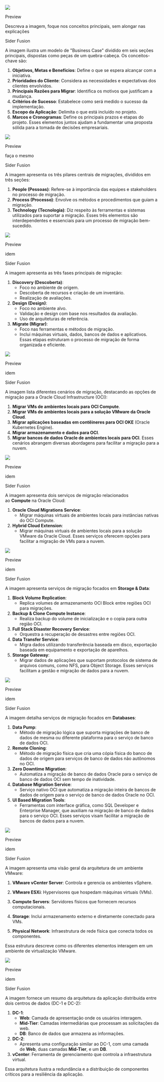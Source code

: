 ![](https://file-cdn.sider.ai/u/U0NWHJ1XVE0/file/3a4f2a0a-e96f-4d9e-a190-5a28db15e711/1961fad145eff.png?Key-Pair-Id=K344F5VVSSM536&Policy=eyJTdGF0ZW1lbnQiOlt7IlJlc291cmNlIjoiaHR0cHM6Ly9maWxlLWNkbi5zaWRlci5haS8qL1UwTldISjFYVkUwLyoiLCJDb25kaXRpb24iOnsiRGF0ZUxlc3NUaGFuIjp7IkFXUzpFcG9jaFRpbWUiOjE3NDY3MzIwMzN9fX1dfQ__&Signature=iDQKw4s9Yh-0jxsti0kNq9QijhfwsdCFJ79mSeVkMBTdlART0kg37DSpRdRTpLKCfqsL~yLXsmd0J405rOmpECQiTAfd6HyFFxUI~WwNikO-k1~tXc1OCSM7UZG6429GBhS165LNl7qL2MTMuFK7Sl63QdasuyralRp3acclCP-UVE9QHg2foYnWIVr-qyC9XhDoF7JfR29ZwZTE12UqLuHYvAthqzHOzu3qWLbH9QDWj3PxbtbIW2Dx1RScU2k4QxZNR2VikiCPstEOsCPfjorpwgoHM6v7hV3akQKP3o~QA2qOPDUUWqi12IjFhMX3DenpZrRU0dtY7zw7qSGE0A__)

Preview

Descreva a imagem, foque nos conceitos principais, sem alongar nas explicações

Sider Fusion

A imagem ilustra um modelo de "Business Case" dividido em seis seções principais, dispostas como peças de um quebra-cabeça. Os conceitos-chave são:
1.  **Objetivos, Metas e Benefícios**: Define o que se espera alcançar com a iniciativa.
2.  **Prioridades do Cliente**: Considera as necessidades e expectativas dos clientes envolvidos.
3.  **Principais Razões para Migrar**: Identifica os motivos que justificam a mudança.
4.  **Critérios de Sucesso**: Estabelece como será medido o sucesso da implementação.
5.  **Escopo da Aplicação**: Delimita o que está incluído no projeto.
6.  **Marcos e Cronogramas**: Define os principais prazos e etapas do projeto.
Esses elementos juntos ajudam a fundamentar uma proposta sólida para a tomada de decisões empresariais.

![](https://file-cdn.sider.ai/u/U0NWHJ1XVE0/file/43d22be7-82bb-4d1a-b8c2-65a916c57463/1961fae6c43f5.png?Key-Pair-Id=K344F5VVSSM536&Policy=eyJTdGF0ZW1lbnQiOlt7IlJlc291cmNlIjoiaHR0cHM6Ly9maWxlLWNkbi5zaWRlci5haS8qL1UwTldISjFYVkUwLyoiLCJDb25kaXRpb24iOnsiRGF0ZUxlc3NUaGFuIjp7IkFXUzpFcG9jaFRpbWUiOjE3NDY3MzIwMzN9fX1dfQ__&Signature=iDQKw4s9Yh-0jxsti0kNq9QijhfwsdCFJ79mSeVkMBTdlART0kg37DSpRdRTpLKCfqsL~yLXsmd0J405rOmpECQiTAfd6HyFFxUI~WwNikO-k1~tXc1OCSM7UZG6429GBhS165LNl7qL2MTMuFK7Sl63QdasuyralRp3acclCP-UVE9QHg2foYnWIVr-qyC9XhDoF7JfR29ZwZTE12UqLuHYvAthqzHOzu3qWLbH9QDWj3PxbtbIW2Dx1RScU2k4QxZNR2VikiCPstEOsCPfjorpwgoHM6v7hV3akQKP3o~QA2qOPDUUWqi12IjFhMX3DenpZrRU0dtY7zw7qSGE0A__)

Preview

faça o mesmo

Sider Fusion

A imagem apresenta os três pilares centrais de migrações, divididos em três seções:
1.  **People (Pessoas)**: Refere-se à importância das equipes e stakeholders no processo de migração.
2.  **Process (Processo)**: Envolve os métodos e procedimentos que guiam a migração.
3.  **Technology (Tecnologia)**: Diz respeito às ferramentas e sistemas utilizados para suportar a migração.
Esses três elementos são interdependentes e essenciais para um processo de migração bem-sucedido.

![](https://file-cdn.sider.ai/u/U0NWHJ1XVE0/file/ba93ef09-a75e-4e5e-bfa6-0ab10294142d/1961faee7e1e6.png?Key-Pair-Id=K344F5VVSSM536&Policy=eyJTdGF0ZW1lbnQiOlt7IlJlc291cmNlIjoiaHR0cHM6Ly9maWxlLWNkbi5zaWRlci5haS8qL1UwTldISjFYVkUwLyoiLCJDb25kaXRpb24iOnsiRGF0ZUxlc3NUaGFuIjp7IkFXUzpFcG9jaFRpbWUiOjE3NDY3MzIwMzN9fX1dfQ__&Signature=iDQKw4s9Yh-0jxsti0kNq9QijhfwsdCFJ79mSeVkMBTdlART0kg37DSpRdRTpLKCfqsL~yLXsmd0J405rOmpECQiTAfd6HyFFxUI~WwNikO-k1~tXc1OCSM7UZG6429GBhS165LNl7qL2MTMuFK7Sl63QdasuyralRp3acclCP-UVE9QHg2foYnWIVr-qyC9XhDoF7JfR29ZwZTE12UqLuHYvAthqzHOzu3qWLbH9QDWj3PxbtbIW2Dx1RScU2k4QxZNR2VikiCPstEOsCPfjorpwgoHM6v7hV3akQKP3o~QA2qOPDUUWqi12IjFhMX3DenpZrRU0dtY7zw7qSGE0A__)

Preview

idem

Sider Fusion

A imagem apresenta as três fases principais de migração:
1.  **Discovery (Descoberta)**:
    *   Foco no ambiente de origem.
    *   Descoberta de recursos e criação de um inventário.
    *   Realização de avaliações.
2.  **Design (Design)**:
    *   Foco no ambiente alvo.
    *   Validação e design com base nos resultados da avaliação.
    *   Uso de arquiteturas de referência.
3.  **Migrate (Migrar)**:
    *   Foco nas ferramentas e métodos de migração.
    *   Inclui máquinas virtuais, dados, bancos de dados e aplicativos.
Essas etapas estruturam o processo de migração de forma organizada e eficiente.

![](https://file-cdn.sider.ai/u/U0NWHJ1XVE0/file/6495189c-31ea-4aca-a1fb-5b6ef03b86ac/1961faf92ee31.png?Key-Pair-Id=K344F5VVSSM536&Policy=eyJTdGF0ZW1lbnQiOlt7IlJlc291cmNlIjoiaHR0cHM6Ly9maWxlLWNkbi5zaWRlci5haS8qL1UwTldISjFYVkUwLyoiLCJDb25kaXRpb24iOnsiRGF0ZUxlc3NUaGFuIjp7IkFXUzpFcG9jaFRpbWUiOjE3NDY3MzIwMzN9fX1dfQ__&Signature=iDQKw4s9Yh-0jxsti0kNq9QijhfwsdCFJ79mSeVkMBTdlART0kg37DSpRdRTpLKCfqsL~yLXsmd0J405rOmpECQiTAfd6HyFFxUI~WwNikO-k1~tXc1OCSM7UZG6429GBhS165LNl7qL2MTMuFK7Sl63QdasuyralRp3acclCP-UVE9QHg2foYnWIVr-qyC9XhDoF7JfR29ZwZTE12UqLuHYvAthqzHOzu3qWLbH9QDWj3PxbtbIW2Dx1RScU2k4QxZNR2VikiCPstEOsCPfjorpwgoHM6v7hV3akQKP3o~QA2qOPDUUWqi12IjFhMX3DenpZrRU0dtY7zw7qSGE0A__)

Preview

idem

Sider Fusion

A imagem lista diferentes cenários de migração, destacando as opções de migração para a Oracle Cloud Infrastructure (OCI):
1.  **Migrar VMs de ambientes locais para OCI Compute**.
2.  **Migrar VMs de ambientes locais para a solução VMware da Oracle Cloud**.
3.  **Migrar aplicações baseadas em contêineres para OCI OKE** (Oracle Kubernetes Engine).
4.  **Migrar armazenamento e dados para OCI**.
5.  **Migrar bancos de dados Oracle de ambientes locais para OCI**.
Esses cenários abrangem diversas abordagens para facilitar a migração para a nuvem.

![](https://file-cdn.sider.ai/u/U0NWHJ1XVE0/file/26215860-ac72-4237-a51a-619d17ed23e6/1961fb01c40ea.png?Key-Pair-Id=K344F5VVSSM536&Policy=eyJTdGF0ZW1lbnQiOlt7IlJlc291cmNlIjoiaHR0cHM6Ly9maWxlLWNkbi5zaWRlci5haS8qL1UwTldISjFYVkUwLyoiLCJDb25kaXRpb24iOnsiRGF0ZUxlc3NUaGFuIjp7IkFXUzpFcG9jaFRpbWUiOjE3NDY3MzIwMzN9fX1dfQ__&Signature=iDQKw4s9Yh-0jxsti0kNq9QijhfwsdCFJ79mSeVkMBTdlART0kg37DSpRdRTpLKCfqsL~yLXsmd0J405rOmpECQiTAfd6HyFFxUI~WwNikO-k1~tXc1OCSM7UZG6429GBhS165LNl7qL2MTMuFK7Sl63QdasuyralRp3acclCP-UVE9QHg2foYnWIVr-qyC9XhDoF7JfR29ZwZTE12UqLuHYvAthqzHOzu3qWLbH9QDWj3PxbtbIW2Dx1RScU2k4QxZNR2VikiCPstEOsCPfjorpwgoHM6v7hV3akQKP3o~QA2qOPDUUWqi12IjFhMX3DenpZrRU0dtY7zw7qSGE0A__)

Preview

idem

Sider Fusion

A imagem apresenta dois serviços de migração relacionados ao **Compute** na Oracle Cloud:
1.  **Oracle Cloud Migrations Service**:
    *   Migrar máquinas virtuais de ambientes locais para instâncias nativas do OCI Compute.
2.  **Hybrid Cloud Extension**:
    *   Migrar máquinas virtuais de ambientes locais para a solução VMware da Oracle Cloud.
Esses serviços oferecem opções para facilitar a migração de VMs para a nuvem.

![](https://file-cdn.sider.ai/u/U0NWHJ1XVE0/file/5529dd63-0591-4138-ac7d-ae556726f858/1961fb1675731.png?Key-Pair-Id=K344F5VVSSM536&Policy=eyJTdGF0ZW1lbnQiOlt7IlJlc291cmNlIjoiaHR0cHM6Ly9maWxlLWNkbi5zaWRlci5haS8qL1UwTldISjFYVkUwLyoiLCJDb25kaXRpb24iOnsiRGF0ZUxlc3NUaGFuIjp7IkFXUzpFcG9jaFRpbWUiOjE3NDY3MzIwMzN9fX1dfQ__&Signature=iDQKw4s9Yh-0jxsti0kNq9QijhfwsdCFJ79mSeVkMBTdlART0kg37DSpRdRTpLKCfqsL~yLXsmd0J405rOmpECQiTAfd6HyFFxUI~WwNikO-k1~tXc1OCSM7UZG6429GBhS165LNl7qL2MTMuFK7Sl63QdasuyralRp3acclCP-UVE9QHg2foYnWIVr-qyC9XhDoF7JfR29ZwZTE12UqLuHYvAthqzHOzu3qWLbH9QDWj3PxbtbIW2Dx1RScU2k4QxZNR2VikiCPstEOsCPfjorpwgoHM6v7hV3akQKP3o~QA2qOPDUUWqi12IjFhMX3DenpZrRU0dtY7zw7qSGE0A__)

Preview

idem

Sider Fusion

A imagem apresenta serviços de migração focados em **Storage & Data**:
1.  **Block Volume Replication**:
    *   Replica volumes de armazenamento OCI Block entre regiões OCI para migrações.
2.  **Backup & Clone Compute Instance**:
    *   Realiza backup do volume de inicialização e o copia para outra região OCI.
3.  **Full Stack Disaster Recovery Service**:
    *   Orquestra a recuperação de desastres entre regiões OCI.
4.  **Data Transfer Service**:
    *   Migra dados utilizando transferência baseada em disco, exportação baseada em equipamento e exportação de aparelhos.
5.  **Storage Gateway**:
    *   Migrar dados de aplicações que suportam protocolos de sistema de arquivos comuns, como NFS, para Object Storage.
Esses serviços facilitam a gestão e migração de dados para a nuvem.

![](https://file-cdn.sider.ai/u/U0NWHJ1XVE0/file/c03db31e-d8f9-4bd2-9afb-20ce06d01759/1961fb4372686.png?Key-Pair-Id=K344F5VVSSM536&Policy=eyJTdGF0ZW1lbnQiOlt7IlJlc291cmNlIjoiaHR0cHM6Ly9maWxlLWNkbi5zaWRlci5haS8qL1UwTldISjFYVkUwLyoiLCJDb25kaXRpb24iOnsiRGF0ZUxlc3NUaGFuIjp7IkFXUzpFcG9jaFRpbWUiOjE3NDY3MzIwMzN9fX1dfQ__&Signature=iDQKw4s9Yh-0jxsti0kNq9QijhfwsdCFJ79mSeVkMBTdlART0kg37DSpRdRTpLKCfqsL~yLXsmd0J405rOmpECQiTAfd6HyFFxUI~WwNikO-k1~tXc1OCSM7UZG6429GBhS165LNl7qL2MTMuFK7Sl63QdasuyralRp3acclCP-UVE9QHg2foYnWIVr-qyC9XhDoF7JfR29ZwZTE12UqLuHYvAthqzHOzu3qWLbH9QDWj3PxbtbIW2Dx1RScU2k4QxZNR2VikiCPstEOsCPfjorpwgoHM6v7hV3akQKP3o~QA2qOPDUUWqi12IjFhMX3DenpZrRU0dtY7zw7qSGE0A__)

Preview

idem

Sider Fusion

A imagem detalha serviços de migração focados em **Databases**:
1.  **Data Pump**:
    *   Método de migração lógica que suporta migrações de banco de dados de mesma ou diferente plataforma para o serviço de banco de dados OCI.
2.  **Remote Cloning**:
    *   Método de migração física que cria uma cópia física do banco de dados de origem para serviços de banco de dados não autônomos no OCI.
3.  **Zero Downtime Migration**:
    *   Automatiza a migração de banco de dados Oracle para o serviço de banco de dados OCI sem tempo de inatividade.
4.  **Database Migration Service**:
    *   Serviço nativo OCI que automatiza a migração inteira de bancos de dados de origem para o serviço de banco de dados Oracle no OCI.
5.  **UI Based Migration Tools**:
    *   Ferramentas com interface gráfica, como SQL Developer e Enterprise Manager, que auxiliam na migração de banco de dados para o serviço OCI.
Esses serviços visam facilitar a migração de bancos de dados para a nuvem.

![](https://file-cdn.sider.ai/u/U0NWHJ1XVE0/file/ff211d4b-a04e-4878-8ada-7df13c706cae/1961fba8a40d5.png?Key-Pair-Id=K344F5VVSSM536&Policy=eyJTdGF0ZW1lbnQiOlt7IlJlc291cmNlIjoiaHR0cHM6Ly9maWxlLWNkbi5zaWRlci5haS8qL1UwTldISjFYVkUwLyoiLCJDb25kaXRpb24iOnsiRGF0ZUxlc3NUaGFuIjp7IkFXUzpFcG9jaFRpbWUiOjE3NDY3MzIwMzN9fX1dfQ__&Signature=iDQKw4s9Yh-0jxsti0kNq9QijhfwsdCFJ79mSeVkMBTdlART0kg37DSpRdRTpLKCfqsL~yLXsmd0J405rOmpECQiTAfd6HyFFxUI~WwNikO-k1~tXc1OCSM7UZG6429GBhS165LNl7qL2MTMuFK7Sl63QdasuyralRp3acclCP-UVE9QHg2foYnWIVr-qyC9XhDoF7JfR29ZwZTE12UqLuHYvAthqzHOzu3qWLbH9QDWj3PxbtbIW2Dx1RScU2k4QxZNR2VikiCPstEOsCPfjorpwgoHM6v7hV3akQKP3o~QA2qOPDUUWqi12IjFhMX3DenpZrRU0dtY7zw7qSGE0A__)

Preview

idem

Sider Fusion

A imagem apresenta uma visão geral da arquitetura de um ambiente VMware:
1.  **VMware vCenter Server**: Controla e gerencia os ambientes vSphere.
    
2.  **VMware ESXi**: Hypervisores que hospedam máquinas virtuais (VMs).
    
3.  **Compute Servers**: Servidores físicos que fornecem recursos computacionais.
    
4.  **Storage**: Inclui armazenamento externo e diretamente conectado para VMs.
    
5.  **Physical Network**: Infraestrutura de rede física que conecta todos os componentes.
    
Essa estrutura descreve como os diferentes elementos interagem em um ambiente de virtualização VMware.

![](https://file-cdn.sider.ai/u/U0NWHJ1XVE0/file/b82ef4f2-c91a-472c-b57f-c6f8dc9c7c48/1961fbb676ea8.png?Key-Pair-Id=K344F5VVSSM536&Policy=eyJTdGF0ZW1lbnQiOlt7IlJlc291cmNlIjoiaHR0cHM6Ly9maWxlLWNkbi5zaWRlci5haS8qL1UwTldISjFYVkUwLyoiLCJDb25kaXRpb24iOnsiRGF0ZUxlc3NUaGFuIjp7IkFXUzpFcG9jaFRpbWUiOjE3NDY3MzIwMzN9fX1dfQ__&Signature=iDQKw4s9Yh-0jxsti0kNq9QijhfwsdCFJ79mSeVkMBTdlART0kg37DSpRdRTpLKCfqsL~yLXsmd0J405rOmpECQiTAfd6HyFFxUI~WwNikO-k1~tXc1OCSM7UZG6429GBhS165LNl7qL2MTMuFK7Sl63QdasuyralRp3acclCP-UVE9QHg2foYnWIVr-qyC9XhDoF7JfR29ZwZTE12UqLuHYvAthqzHOzu3qWLbH9QDWj3PxbtbIW2Dx1RScU2k4QxZNR2VikiCPstEOsCPfjorpwgoHM6v7hV3akQKP3o~QA2qOPDUUWqi12IjFhMX3DenpZrRU0dtY7zw7qSGE0A__)

Preview

idem

Sider Fusion

A imagem fornece um resumo da arquitetura da aplicação distribuída entre dois centros de dados (DC-1 e DC-2):
1.  **DC-1**:
    *   **Web**: Camada de apresentação onde os usuários interagem.
    *   **Mid-Tier**: Camadas intermediárias que processam as solicitações da web.
    *   **DB**: Banco de dados que armazena as informações.
2.  **DC-2**:
    *   Apresenta uma configuração similar ao DC-1, com uma camada de **Web**, duas camadas **Mid-Tier**, e um **DB**.
3.  **vCenter**: Ferramenta de gerenciamento que controla a infraestrutura virtual.
    
Essa arquitetura ilustra a redundância e a distribuição de componentes críticos para a resiliência da aplicação.
